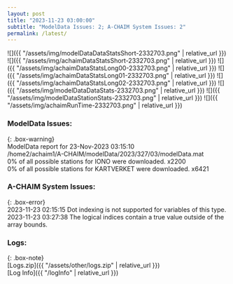 ```yaml
---
layout: post
title: "2023-11-23 03:00:00"
subtitle: "ModelData Issues: 2; A-CHAIM System Issues: 2"
permalink: /latest/
---
```


![]({{ "/assets/img/modelDataDataStatsShort-2332703.png" | relative_url }})
![]({{ "/assets/img/achaimDataStatsShort-2332703.png" | relative_url }})
![]({{ "/assets/img/achaimDataStatsLong00-2332703.png" | relative_url }})
![]({{ "/assets/img/achaimDataStatsLong01-2332703.png" | relative_url }})
![]({{ "/assets/img/achaimDataStatsLong02-2332703.png" | relative_url }})
![]({{ "/assets/img/modelDataDataStats-2332703.png" | relative_url }})
![]({{ "/assets/img/modelDataStationStats-2332703.png" | relative_url }})
![]({{ "/assets/img/achaimRunTime-2332703.png" | relative_url }})


### ModelData Issues:  
  
{: .box-warning}  
 ModelData report for 23-Nov-2023 03:15:10   
 /home2/achaim1/A-CHAIM/modelData/2023/327/03/modelData.mat   
 0% of all possible stations for IONO were downloaded. x2200   
 0% of all possible stations for KARTVERKET were downloaded. x6421   
  
### A-CHAIM System Issues:  
  
{: .box-error}  
2023-11-23 02:15:15 Dot indexing is not supported for variables of this type.  
2023-11-23 03:27:38 The logical indices contain a true value outside of the array bounds.  

### Logs:  
  
{: .box-note}  
[Logs.zip]({{ "/assets/other/logs.zip" | relative_url }})  
[Log Info]({{ "/logInfo" | relative_url }})  
